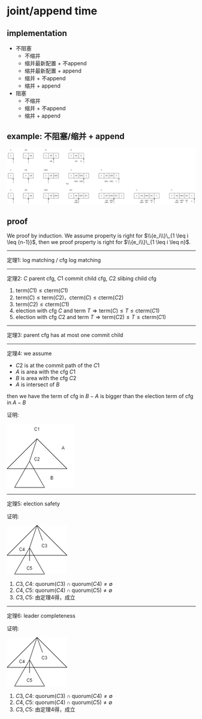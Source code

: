 # joint/append time

## implementation

- 不阻塞
  - 不缩并
  - 缩并最新配置 + 不append
  - 缩并最新配置 + append
  - 缩并 + 不append
  - 缩并 + append
- 阻塞
  - 不缩并
  - 缩并 + 不append
  - 缩并 + append

## example: 不阻塞/缩并 + append

![](7/1.png)

## proof

We proof by induction. We assume property is right for $\\{e_i\\}\_{1 \leq i \leq {n-1}}$, then we proof property is right for $\\{e_i\\}\_{1 \leq i \leq n}$.

---

定理1: log matching / cfg log matching

---

定理2: $C$ parent cfg, $C1$ commit child cfg, $C2$ slibing child cfg

1. $\text{term}(C1) \leq \text{cterm}(C1)$
2. $\text{term}(C) \leq \text{term}(C2)$，$\text{cterm}(C) \leq \text{cterm}(C2)$ 
3. $\text{term}(C2) \leq \text{cterm}(C1)$
4. election with cfg $C$ and term $T\Rightarrow\text{term}(C)\leq{T}\leq\text{cterm}(C1)$ 
5. election with cfg $C2$ and term $T\Rightarrow\text{term}(C2)\leq{T}\leq\text{cterm}(C1)$

---

定理3: parent cfg has at most one commit child

---

定理4: we assume

- $C2$ is at the commit path of the $C1$
- $A$ is area with the cfg $C1$
- $B$ is area with the cfg $C2$
- $A$ is intersect of $B$

then we have the term of cfg in $B - A$ is bigger than the election term of cfg in $A - B$ 

证明:

![](7/2.png)

---

定理5: election safety

证明:

![](7/3.png)

1. $C3,C4$: $\text{quorum}(C3)\cap\text{quorum}(C4)\neq\emptyset$
2. $C4,C5$: $\text{quorum}(C4)\cap\text{quorum}(C5)\neq\emptyset$
3. $C3,C5$: 由定理4得，成立

---

定理6: leader completeness

证明:

![](7/3.png)

1. $C3,C4$: $\text{quorum}(C3)\cap\text{quorum}(C4)\neq\emptyset$
2. $C4,C5$: $\text{quorum}(C4)\cap\text{quorum}(C5)\neq\emptyset$
3. $C3,C5$: 由定理4得，成立

